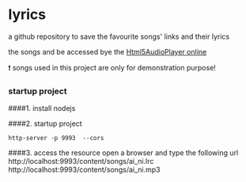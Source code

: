 # lyrics
a github repository to save the favourite songs' links and their lyrics

the songs and be accessed bye the [Html5AudioPlayer online](https://www.pengshu.net/Html5AudioPlayer)

:exclamation: songs used in this project are only for demonstration purpose!


### startup project
####1. install nodejs

####2. startup project
```
http-server -p 9993  --cors
```

####3. access the resource
open a browser and type the following url
http://localhost:9993/content/songs/ai_ni.lrc
http://localhost:9993/content/songs/ai_ni.mp3
